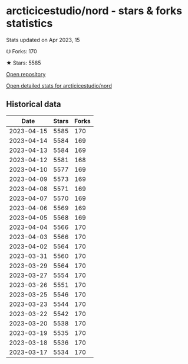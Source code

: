 # arcticicestudio/nord - stars & forks statistics

Stats updated on Apr 2023, 15

☋ Forks: 170

★ Stars: 5585

[Open repository](https://github.com/arcticicestudio/nord)

[Open detailed stats for arcticicestudio/nord](https://reviewgithub.com/rep/arcticicestudio/nord)

## Historical data
| Date | Stars | Forks |
|------|-------|-------|
| 2023-04-15 | 5585 | 170 | 
| 2023-04-14 | 5584 | 169 | 
| 2023-04-13 | 5584 | 169 | 
| 2023-04-12 | 5581 | 168 | 
| 2023-04-10 | 5577 | 169 | 
| 2023-04-09 | 5573 | 169 | 
| 2023-04-08 | 5571 | 169 | 
| 2023-04-07 | 5570 | 169 | 
| 2023-04-06 | 5569 | 169 | 
| 2023-04-05 | 5568 | 169 | 
| 2023-04-04 | 5566 | 170 | 
| 2023-04-03 | 5566 | 170 | 
| 2023-04-02 | 5564 | 170 | 
| 2023-03-31 | 5560 | 170 | 
| 2023-03-29 | 5564 | 170 | 
| 2023-03-27 | 5554 | 170 | 
| 2023-03-26 | 5551 | 170 | 
| 2023-03-25 | 5546 | 170 | 
| 2023-03-23 | 5544 | 170 | 
| 2023-03-22 | 5542 | 170 | 
| 2023-03-20 | 5538 | 170 | 
| 2023-03-19 | 5535 | 170 | 
| 2023-03-18 | 5536 | 170 | 
| 2023-03-17 | 5534 | 170 | 

